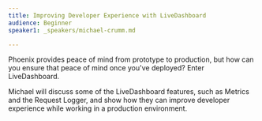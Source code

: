 ```yaml
---
title: Improving Developer Experience with LiveDashboard
audience: Beginner
speaker1: _speakers/michael-crumm.md

---
```

Phoenix provides peace of mind from prototype to production, but how can you ensure that peace of mind once you've deployed? Enter LiveDashboard.

Michael will discuss some of the LiveDashboard features, such as Metrics and the Request Logger, and show how they can improve developer experience while working in a production environment.
